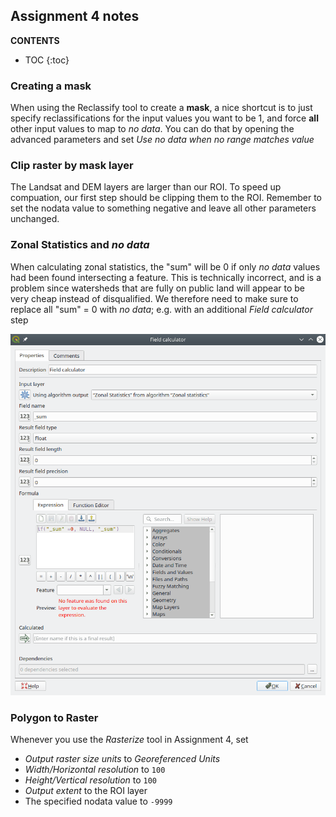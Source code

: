 ## Assignment 4 notes

**CONTENTS**

- TOC
{:toc}

### Creating a mask 

When using the Reclassify tool to create a **mask**, a nice shortcut is to just specify reclassifications for the input values you want to be 1, and force **all** other input values to map to *no data*. You can do that by opening the advanced parameters and set *Use no data when no range matches value*

### Clip raster by mask layer

The Landsat and DEM layers are larger than our ROI. To speed up compuation, our first step should be clipping them to the ROI. Remember to set the nodata value to something negative and leave all other parameters unchanged.

### Zonal Statistics and *no data*

When calculating zonal statistics, the "sum" will be 0 if only *no data* values had been found intersecting a feature. This is technically incorrect, and is a problem since watersheds that are fully on public land will appear to be very cheap instead of disqualified.  We therefore need to make sure to replace all "sum" = 0 with *no data*; e.g. with an additional *Field calculator* step

![](images/nodata_zonal.png)

### Polygon to Raster

Whenever you use the *Rasterize* tool in Assignment 4, set 

- *Output raster size units* to *Georeferenced Units* 
- *Width/Horizontal resolution* to `100`
- *Height/Vertical resolution* to `100`
- *Output extent* to the ROI layer
- The specified nodata value to `-9999`
